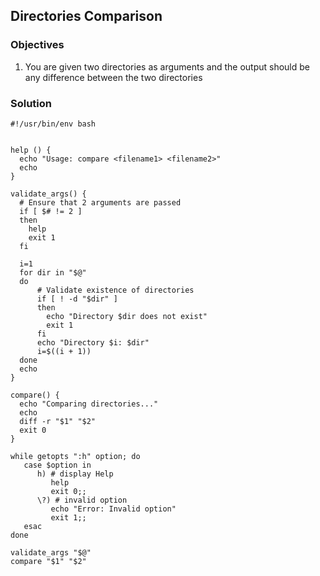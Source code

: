## Directories Comparison

### Objectives

1. You are given two directories as arguments and the output should be any difference between the two directories

### Solution

```
#!/usr/bin/env bash


help () {
  echo "Usage: compare <filename1> <filename2>"
  echo
}

validate_args() {
  # Ensure that 2 arguments are passed
  if [ $# != 2 ]
  then
    help
    exit 1
  fi

  i=1
  for dir in "$@"
  do
      # Validate existence of directories
      if [ ! -d "$dir" ]
      then
        echo "Directory $dir does not exist"
        exit 1
      fi
      echo "Directory $i: $dir"
      i=$((i + 1))
  done
  echo
}

compare() {
  echo "Comparing directories..."
  echo
  diff -r "$1" "$2"
  exit 0
}

while getopts ":h" option; do
   case $option in
      h) # display Help
         help
         exit 0;;
      \?) # invalid option
         echo "Error: Invalid option"
         exit 1;;
   esac
done

validate_args "$@"
compare "$1" "$2"


```